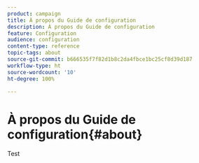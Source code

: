 ```yaml
---
product: campaign
title: À propos du Guide de configuration
description: À propos du Guide de configuration
feature: Configuration
audience: configuration
content-type: reference
topic-tags: about
source-git-commit: b666535f7f82d1b8c2da4fbce1bc25cf8d39d187
workflow-type: ht
source-wordcount: '10'
ht-degree: 100%

---
```



# À propos du Guide de configuration{#about}



Test


